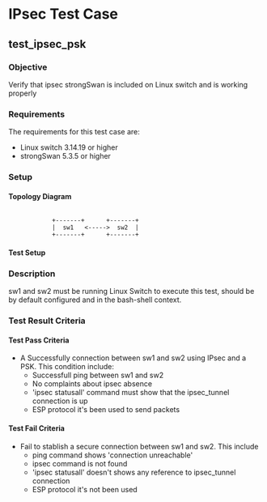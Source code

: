 # IPsec Test Case

##  test_ipsec_psk

### Objective
Verify that ipsec strongSwan is included on Linux switch and is working properly

### Requirements
The requirements for this test case are:
 - Linux switch 3.14.19 or higher
 - strongSwan 5.3.5 or higher

### Setup

#### Topology Diagram
```ditaa

            +-------+      +-------+
            |  sw1   <----->  sw2  |
            +-------+      +-------+
```
#### Test Setup

### Description
sw1 and sw2 must be running Linux Switch to execute this test, should be by default configured and in the bash-shell context.

### Test Result Criteria

#### Test Pass Criteria
+ A Successfully connection between sw1 and sw2 using IPsec and a PSK. This condition include:
  * Successfull ping between sw1 and sw2
  * No complaints about ipsec absence
  * 'ipsec statusall' command must show that the ipsec_tunnel connection is up
  * ESP protocol it's been used to send packets

#### Test Fail Criteria
+ Fail to stablish a secure connection between sw1 and sw2. This include
  * ping command shows 'connection unreachable'
  * ipsec command is not found
  * 'ipsec statusall' doesn't shows any reference to ipsec_tunnel connection
  * ESP protocol it's not been used
